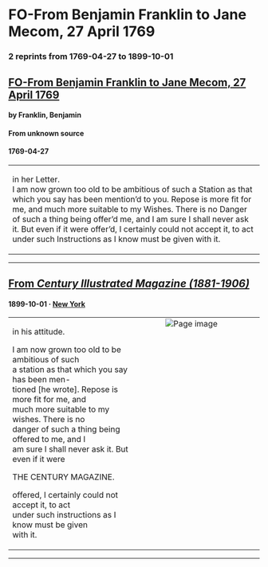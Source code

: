 
# FO-From Benjamin Franklin to Jane Mecom, 27 April 1769

### 2 reprints from 1769-04-27 to 1899-10-01

## [FO-From Benjamin Franklin to Jane Mecom, 27 April 1769](https://founders.archives.gov/documents/Franklin/01-16-02-0057)

#### by Franklin, Benjamin

#### From unknown source

#### 1769-04-27

<table style="width: 100%;"><tr><td style="width: 50%">

 in her Letter.  
I am now grown too old to be ambitious of such a Station as that which you say has been mention’d to you. Repose is more fit for me, and much more suitable to my Wishes. There is no Danger of such a thing being offer’d me, and I am sure I shall never ask it. But even if it were offer’d, I certainly could not accept it, to act under such Instructions as I know must be given with it.
</td></tr></table>

---

## [From _Century Illustrated Magazine (1881-1906)_](https://archive.org/details/sim_century-illustrated-monthly-magazine_1899-10_58_6/page/n87/mode/1up?view=theater)

#### 1899-10-01 &middot; [New York](http://dbpedia.org/resource/New_York_City)

<table style="width: 100%;"><tr><td style="width: 50%">

  
in his attitude.  
  
I am now grown too old to be ambitious of such  
a station as that which you say has been men-  
tioned [he wrote]. Repose is more fit for me, and  
much more suitable to my wishes. There is no  
danger of such a thing being offered to me, and I  
am sure I shall never ask it. But even if it were  
  
THE CENTURY MAGAZINE.  
  
offered, I certainly could not accept it, to act  
under such instructions as I know must be given  
with it.
</td><td style="width: 50%; max-height: 75%; margin: auto; display: block;">
<img alt="Page image" src="https://iiif.archive.org/iiif/sim_century-illustrated-monthly-magazine_1899-10_58_6&#0036;87/pct:17.413522,10.496795,72.523585,79.594017/,600/0/default.jpg"/>
</td>
</tr></table>

---

